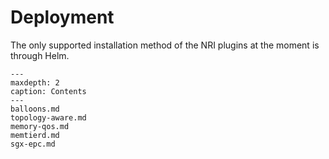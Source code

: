 # Deployment

The only supported installation method of the NRI plugins at the moment is
through Helm.

```{toctree}
---
maxdepth: 2
caption: Contents
---
balloons.md
topology-aware.md
memory-qos.md
memtierd.md
sgx-epc.md
```
